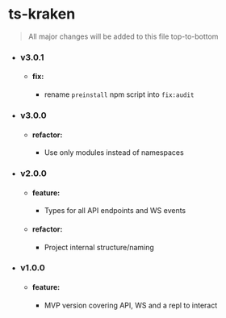 # ts-kraken

> All major changes will be added to this file top-to-bottom

- ### v3.0.1

    - #### fix:
        - rename `preinstall` npm script into `fix:audit`


- ### v3.0.0

    - #### refactor:
        - Use only modules instead of namespaces


- ### v2.0.0

    - #### feature:
        - Types for all API endpoints and WS events

    - #### refactor:
        - Project internal structure/naming


- ### v1.0.0

    - #### feature:
        - MVP version covering API, WS and a repl to interact
